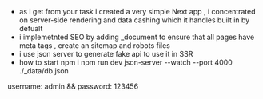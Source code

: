 * as i get from your task i created a very simple Next app , i concentrated on server-side rendering and data cashing which it handles built in by defualt
* i implemetnted SEO by adding _document to ensure that all pages have meta tags , create an sitemap and robots files
* i use json server to generate fake api to use it in SSR
* how to start
npm i
npm run dev
json-server --watch --port 4000 ./_data/db.json

username: admin &&
password: 123456
